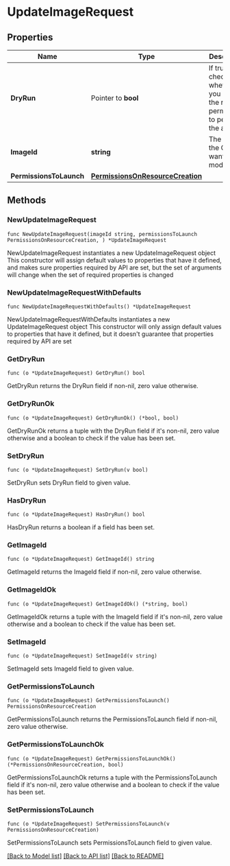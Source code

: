# UpdateImageRequest

## Properties

Name | Type | Description | Notes
------------ | ------------- | ------------- | -------------
**DryRun** | Pointer to **bool** | If true, checks whether you have the required permissions to perform the action. | [optional] 
**ImageId** | **string** | The ID of the OMI you want to modify. | 
**PermissionsToLaunch** | [**PermissionsOnResourceCreation**](PermissionsOnResourceCreation.md) |  | 

## Methods

### NewUpdateImageRequest

`func NewUpdateImageRequest(imageId string, permissionsToLaunch PermissionsOnResourceCreation, ) *UpdateImageRequest`

NewUpdateImageRequest instantiates a new UpdateImageRequest object
This constructor will assign default values to properties that have it defined,
and makes sure properties required by API are set, but the set of arguments
will change when the set of required properties is changed

### NewUpdateImageRequestWithDefaults

`func NewUpdateImageRequestWithDefaults() *UpdateImageRequest`

NewUpdateImageRequestWithDefaults instantiates a new UpdateImageRequest object
This constructor will only assign default values to properties that have it defined,
but it doesn't guarantee that properties required by API are set

### GetDryRun

`func (o *UpdateImageRequest) GetDryRun() bool`

GetDryRun returns the DryRun field if non-nil, zero value otherwise.

### GetDryRunOk

`func (o *UpdateImageRequest) GetDryRunOk() (*bool, bool)`

GetDryRunOk returns a tuple with the DryRun field if it's non-nil, zero value otherwise
and a boolean to check if the value has been set.

### SetDryRun

`func (o *UpdateImageRequest) SetDryRun(v bool)`

SetDryRun sets DryRun field to given value.

### HasDryRun

`func (o *UpdateImageRequest) HasDryRun() bool`

HasDryRun returns a boolean if a field has been set.

### GetImageId

`func (o *UpdateImageRequest) GetImageId() string`

GetImageId returns the ImageId field if non-nil, zero value otherwise.

### GetImageIdOk

`func (o *UpdateImageRequest) GetImageIdOk() (*string, bool)`

GetImageIdOk returns a tuple with the ImageId field if it's non-nil, zero value otherwise
and a boolean to check if the value has been set.

### SetImageId

`func (o *UpdateImageRequest) SetImageId(v string)`

SetImageId sets ImageId field to given value.


### GetPermissionsToLaunch

`func (o *UpdateImageRequest) GetPermissionsToLaunch() PermissionsOnResourceCreation`

GetPermissionsToLaunch returns the PermissionsToLaunch field if non-nil, zero value otherwise.

### GetPermissionsToLaunchOk

`func (o *UpdateImageRequest) GetPermissionsToLaunchOk() (*PermissionsOnResourceCreation, bool)`

GetPermissionsToLaunchOk returns a tuple with the PermissionsToLaunch field if it's non-nil, zero value otherwise
and a boolean to check if the value has been set.

### SetPermissionsToLaunch

`func (o *UpdateImageRequest) SetPermissionsToLaunch(v PermissionsOnResourceCreation)`

SetPermissionsToLaunch sets PermissionsToLaunch field to given value.



[[Back to Model list]](../README.md#documentation-for-models) [[Back to API list]](../README.md#documentation-for-api-endpoints) [[Back to README]](../README.md)


